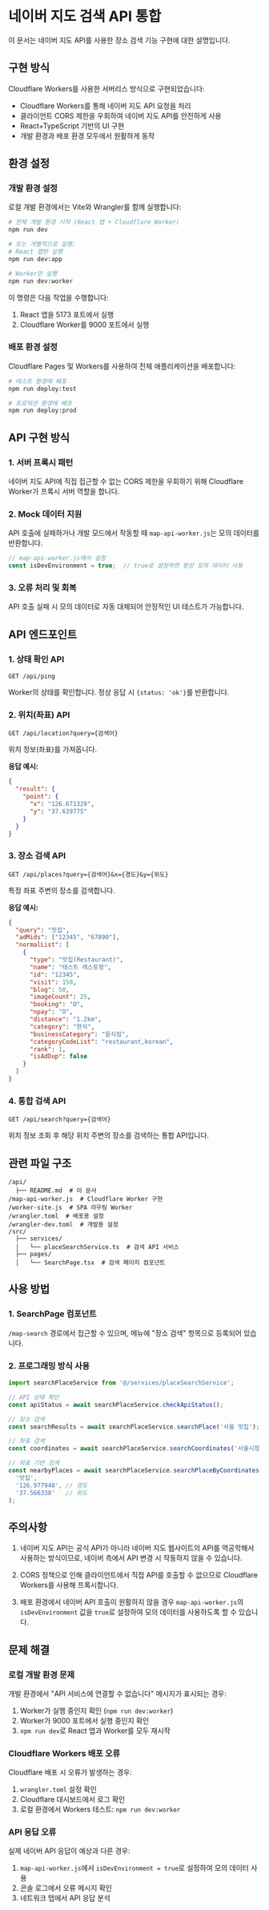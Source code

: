 # 네이버 지도 검색 API 통합

이 문서는 네이버 지도 API를 사용한 장소 검색 기능 구현에 대한 설명입니다.

## 구현 방식

Cloudflare Workers를 사용한 서버리스 방식으로 구현되었습니다:

- Cloudflare Workers를 통해 네이버 지도 API 요청을 처리
- 클라이언트 CORS 제한을 우회하여 네이버 지도 API를 안전하게 사용
- React+TypeScript 기반의 UI 구현
- 개발 환경과 배포 환경 모두에서 원활하게 동작

## 환경 설정

### 개발 환경 설정

로컬 개발 환경에서는 Vite와 Wrangler를 함께 실행합니다:

```bash
# 전체 개발 환경 시작 (React 앱 + Cloudflare Worker)
npm run dev

# 또는 개별적으로 실행:
# React 앱만 실행
npm run dev:app

# Worker만 실행
npm run dev:worker
```

이 명령은 다음 작업을 수행합니다:
1. React 앱을 5173 포트에서 실행
2. Cloudflare Worker를 9000 포트에서 실행

### 배포 환경 설정

Cloudflare Pages 및 Workers를 사용하여 전체 애플리케이션을 배포합니다:

```bash
# 테스트 환경에 배포
npm run deploy:test

# 프로덕션 환경에 배포
npm run deploy:prod
```

## API 구현 방식

### 1. 서버 프록시 패턴

네이버 지도 API에 직접 접근할 수 없는 CORS 제한을 우회하기 위해 Cloudflare Worker가 프록시 서버 역할을 합니다.

### 2. Mock 데이터 지원

API 호출에 실패하거나 개발 모드에서 작동할 때 `map-api-worker.js`는 모의 데이터를 반환합니다.

```javascript
// map-api-worker.js에서 설정
const isDevEnvironment = true;  // true로 설정하면 항상 모의 데이터 사용
```

### 3. 오류 처리 및 회복

API 호출 실패 시 모의 데이터로 자동 대체되어 안정적인 UI 테스트가 가능합니다.

## API 엔드포인트

### 1. 상태 확인 API
```
GET /api/ping
```
Worker의 상태를 확인합니다. 정상 응답 시 `{status: 'ok'}`를 반환합니다.

### 2. 위치(좌표) API
```
GET /api/location?query={검색어}
```
위치 정보(좌표)를 가져옵니다.

**응답 예시:**
```json
{
  "result": {
    "point": {
      "x": "126.671329",
      "y": "37.639775"
    }
  }
}
```

### 3. 장소 검색 API
```
GET /api/places?query={검색어}&x={경도}&y={위도}
```
특정 좌표 주변의 장소를 검색합니다.

**응답 예시:**
```json
{
  "query": "맛집",
  "adMids": ["12345", "67890"],
  "normalList": [
    {
      "type": "맛집(Restaurant)",
      "name": "테스트 레스토랑",
      "id": "12345",
      "visit": 150,
      "blog": 50,
      "imageCount": 25,
      "booking": "O",
      "npay": "O",
      "distance": "1.2km",
      "category": "한식",
      "businessCategory": "음식점",
      "categoryCodeList": "restaurant,korean",
      "rank": 1,
      "isAdDup": false
    }
  ]
}
```

### 4. 통합 검색 API
```
GET /api/search?query={검색어}
```
위치 정보 조회 후 해당 위치 주변의 장소를 검색하는 통합 API입니다.

## 관련 파일 구조

```
/api/
  ├── README.md  # 이 문서
/map-api-worker.js  # Cloudflare Worker 구현
/worker-site.js  # SPA 라우팅 Worker
/wrangler.toml  # 배포용 설정
/wrangler-dev.toml  # 개발용 설정
/src/
  ├── services/
  │   └── placeSearchService.ts  # 검색 API 서비스
  ├── pages/
  │   └── SearchPage.tsx  # 검색 페이지 컴포넌트
```

## 사용 방법

### 1. SearchPage 컴포넌트

`/map-search` 경로에서 접근할 수 있으며, 메뉴에 "장소 검색" 항목으로 등록되어 있습니다.

### 2. 프로그래밍 방식 사용

```typescript
import searchPlaceService from '@/services/placeSearchService';

// API 상태 확인
const apiStatus = await searchPlaceService.checkApiStatus();

// 장소 검색
const searchResults = await searchPlaceService.searchPlace('서울 맛집');

// 좌표 검색
const coordinates = await searchPlaceService.searchCoordinates('서울시청');

// 좌표 기반 검색
const nearbyPlaces = await searchPlaceService.searchPlaceByCoordinates(
  '맛집',
  '126.977948', // 경도
  '37.566338'   // 위도
);
```

## 주의사항

1. 네이버 지도 API는 공식 API가 아니라 네이버 지도 웹사이트의 API를 역공학해서 사용하는 방식이므로, 네이버 측에서 API 변경 시 작동하지 않을 수 있습니다.

2. CORS 정책으로 인해 클라이언트에서 직접 API를 호출할 수 없으므로 Cloudflare Workers를 사용해 프록시합니다.

3. 배포 환경에서 네이버 API 호출이 원활하지 않을 경우 `map-api-worker.js`의 `isDevEnvironment` 값을 `true`로 설정하여 모의 데이터를 사용하도록 할 수 있습니다.

## 문제 해결

### 로컬 개발 환경 문제

개발 환경에서 "API 서비스에 연결할 수 없습니다" 메시지가 표시되는 경우:

1. Worker가 실행 중인지 확인 (`npm run dev:worker`)
2. Worker가 9000 포트에서 실행 중인지 확인
3. `npm run dev`로 React 앱과 Worker를 모두 재시작

### Cloudflare Workers 배포 오류

Cloudflare 배포 시 오류가 발생하는 경우:

1. `wrangler.toml` 설정 확인
2. Cloudflare 대시보드에서 로그 확인
3. 로컬 환경에서 Workers 테스트: `npm run dev:worker`

### API 응답 오류

실제 네이버 API 응답이 예상과 다른 경우:

1. `map-api-worker.js`에서 `isDevEnvironment = true`로 설정하여 모의 데이터 사용
2. 콘솔 로그에서 오류 메시지 확인
3. 네트워크 탭에서 API 응답 분석